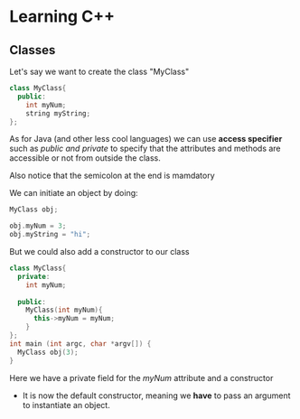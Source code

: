 # Learning C++


## Classes

Let's say we want to create the class "MyClass"

```c++
class MyClass{
  public:
    int myNum;
    string myString;
};
```

As for Java (and other less cool languages) we can use **access specifier** such as *public and private* to specify that the attributes and methods are accessible or not from outside the class.

Also notice that the semicolon at the end is mamdatory

We can initiate an object by doing:

```c++
MyClass obj;

obj.myNum = 3;
obj.myString = "hi";
```

But we could also add a constructor to our class

```c++
class MyClass{
  private:
    int myNum;
  
  public:
    MyClass(int myNum){
      this->myNum = myNum;
    }
};
int main (int argc, char *argv[]) {
  MyClass obj(3);
}
```
Here we have a private field for the *myNum* attribute and a constructor

* It is now the default constructor, meaning we **have** to pass an argument to instantiate an object.
